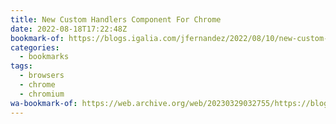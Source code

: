 ```yaml
---
title: New Custom Handlers Component For Chrome
date: 2022-08-18T17:22:48Z
bookmark-of: https://blogs.igalia.com/jfernandez/2022/08/10/new-custom-handlers-component-for-chrome/
categories:
  - bookmarks
tags:
  - browsers
  - chrome
  - chromium
wa-bookmark-of: https://web.archive.org/web/20230329032755/https://blogs.igalia.com/jfernandez/2022/08/10/new-custom-handlers-component-for-chrome/
---
```

